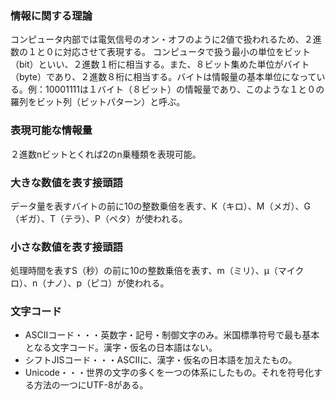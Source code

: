 ### 情報に関する理論
コンピュータ内部では電気信号のオン・オフのように2値で扱われるため、２進数の１と０に対応させて表現する。
コンピュータで扱う最小の単位をビット（bit）といい、２進数１桁に相当する。また、８ビット集めた単位がバイト（byte）であり、２進数８桁に相当する。バイトは情報量の基本単位になっている。例：10001111は１バイト（８ビット）の情報量であり、このような１と０の羅列をビット列（ビットパターン）と呼ぶ。
### 表現可能な情報量
２進数nビットとくれば2のn乗種類を表現可能。
### 大きな数値を表す接頭語
データ量を表すバイトの前に10の整数乗倍を表す、K（キロ）、M（メガ）、G（ギガ）、T（テラ）、P（ペタ）が使われる。
### 小さな数値を表す接頭語
処理時間を表すS（秒）の前に10の整数乗倍を表す、m（ミリ）、μ（マイクロ）、n（ナノ）、p（ピコ）が使われる。
### 文字コード
- ASCIIコード・・・英数字・記号・制御文字のみ。米国標準符号で最も基本となる文字コード。漢字・仮名の日本語はない。
- シフトJISコード・・・ASCIIに、漢字・仮名の日本語を加えたもの。
- Unicode・・・世界の文字の多くを一つの体系にしたもの。それを符号化する方法の一つにUTF-8がある。
